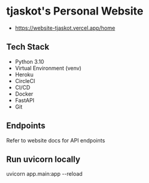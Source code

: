 # tjaskot's Personal Website
- https://website-tjaskot.vercel.app/home

## Tech Stack

- Python 3.10
- Virtual Environment (venv)
- Heroku
- CircleCI
- CI/CD
- Docker
- FastAPI
- Git

## Endpoints

Refer to website docs for API endpoints

## Run uvicorn locally

uvicorn app.main:app --reload
